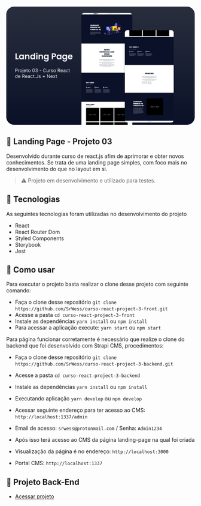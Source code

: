 <p align="center">
  <img src=".github/landing-page-front.png" alt="Landing Page Front End" />
</p>



## 📄 Landing Page - Projeto 03
Desenvolvido durante curso de react.js afim de aprimorar e obter novos conhecimentos. Se trata de uma landing page simples, com foco mais no desenvolvimento do que no layout em si.

> ⚠️ Projeto em desenvolvimento e utilizado para testes.

## 🚀 Tecnologias
As seguintes tecnologias foram utilizadas no desenvolvimento do projeto

- React
- React Router Dom
- Styled Components
- Storybook
- Jest

## 👷 Como usar

Para executar o projeto basta realizar o clone desse projeto com seguinte comando:

- Faça o clone desse repositório `git clone https://github.com/SrWess/curso-react-project-3-front.git`
- Acesse a pasta `cd curso-react-project-3-front`
- Instale as dependências `yarn install` ou `npm install`
- Para acessar a aplicação execute: `yarn start` ou `npm start`

Para página funcionar corretamente é necessário que realize o clone do backend que foi desenvolvido com Strapi CMS, procedimentos:

- Faça o clone desse repositório `git clone https://github.com/SrWess/curso-react-project-3-backend.git`
- Acesse a pasta `cd curso-react-project-3-backend`
- Instale as dependências `yarn install` ou `npm install`
- Executando aplicação `yarn develop` ou `npm develop`
- Acessar seguinte endereço para ter acesso ao CMS: `http://localhost:1337/admin`
- Email de acesso: `srwess@protonmail.com` / Senha: `Admin1234`
- Após isso terá acesso ao CMS da página landing-page na qual foi criada

- Visualização da página é no endereço: `http://localhost:3000`
- Portal CMS: `http://localhost:1337`

## 🔗 Projeto Back-End
- [Acessar projeto](https://github.com/SrWess/curso-react-project-3-backend)

